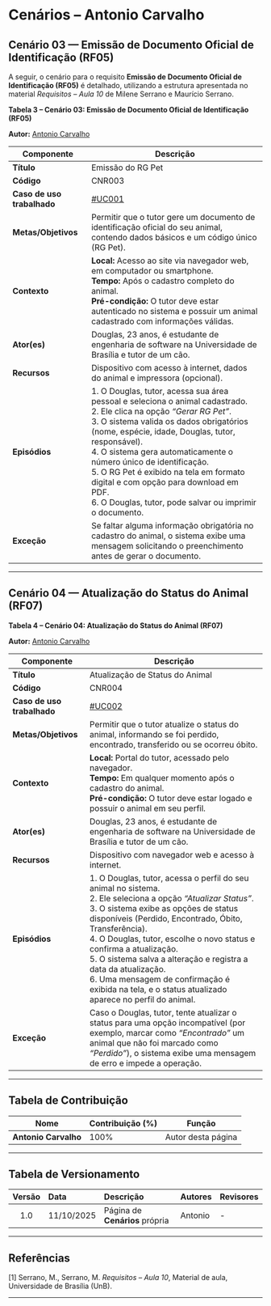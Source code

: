 # Cenários – Antonio Carvalho

## Cenário 03 — Emissão de Documento Oficial de Identificação (RF05)

<a id="cnr003"></a>

A seguir, o cenário para o requisito **Emissão de Documento Oficial de Identificação (RF05)** é detalhado, utilizando a estrutura apresentada no material *Requisitos – Aula 10* de Milene Serrano e Maurício Serrano.  

**Tabela 3 – Cenário 03: Emissão de Documento Oficial de Identificação (RF05)**  

**Autor:** [Antonio Carvalho](https://github.com/antonioscarvalho)

| **Componente** | **Descrição** |
|----------------|----------------|
| **Título** | Emissão do RG Pet |
| **Código** | CNR003 |
| **Caso de uso trabalhado** | [#UC001](...)|
| **Metas/Objetivos** | Permitir que o tutor gere um documento de identificação oficial do seu animal, contendo dados básicos e um código único (RG Pet). |
| **Contexto** | **Local:** Acesso ao site via navegador web, em computador ou smartphone.<br>**Tempo:** Após o cadastro completo do animal.<br>**Pré-condição:** O tutor deve estar autenticado no sistema e possuir um animal cadastrado com informações válidas. |
| **Ator(es)** | Douglas, 23 anos, é estudante de engenharia de software na Universidade de Brasília e tutor de um cão. |
| **Recursos** | Dispositivo com acesso à internet, dados do animal e impressora (opcional). |
| **Episódios** | 1. O Douglas, tutor, acessa sua área pessoal e seleciona o animal cadastrado. <br> 2. Ele clica na opção *“Gerar RG Pet”*. <br> 3. O sistema valida os dados obrigatórios (nome, espécie, idade, Douglas, tutor, responsável). <br> 4. O sistema gera automaticamente o número único de identificação. <br> 5. O RG Pet é exibido na tela em formato digital e com opção para download em PDF. <br> 6. O Douglas, tutor, pode salvar ou imprimir o documento. |
| **Exceção** | Se faltar alguma informação obrigatória no cadastro do animal, o sistema exibe uma mensagem solicitando o preenchimento antes de gerar o documento. |

---

## Cenário 04 — Atualização do Status do Animal (RF07)

<a id="cnr004"></a>

**Tabela 4 – Cenário 04: Atualização do Status do Animal (RF07)**  

**Autor:** [Antonio Carvalho](https://github.com/antonioscarvalho)

| **Componente** | **Descrição** |
|----------------|----------------|
| **Título** | Atualização de Status do Animal |
| **Código** | CNR004 |
| **Caso de uso trabalhado** | [#UC002](...)|
| **Metas/Objetivos** | Permitir que o tutor atualize o status do animal, informando se foi perdido, encontrado, transferido ou se ocorreu óbito. |
| **Contexto** | **Local:** Portal do tutor, acessado pelo navegador.<br>**Tempo:** Em qualquer momento após o cadastro do animal.<br>**Pré-condição:** O tutor deve estar logado e possuir o animal em seu perfil. |
| **Ator(es)** | Douglas, 23 anos, é estudante de engenharia de software na Universidade de Brasília e tutor de um cão. |
| **Recursos** | Dispositivo com navegador web e acesso à internet. |
| **Episódios** | 1. O Douglas, tutor, acessa o perfil do seu animal no sistema. <br> 2. Ele seleciona a opção *“Atualizar Status”*. <br> 3. O sistema exibe as opções de status disponíveis (Perdido, Encontrado, Óbito, Transferência). <br> 4. O Douglas, tutor, escolhe o novo status e confirma a atualização. <br> 5. O sistema salva a alteração e registra a data da atualização. <br> 6. Uma mensagem de confirmação é exibida na tela, e o status atualizado aparece no perfil do animal. |
| **Exceção** | Caso o Douglas, tutor, tente atualizar o status para uma opção incompatível (por exemplo, marcar como *“Encontrado”* um animal que não foi marcado como *“Perdido”*), o sistema exibe uma mensagem de erro e impede a operação. |

---

## Tabela de Contribuição

| Nome | Contribuição (%) | Função |
|------|------------------|--------|
| **Antonio Carvalho** | 100% | Autor desta página |

---

## Tabela de Versionamento

| Versão | Data | Descrição | Autores | Revisores |
|:------:|:-----------|:-------------------------------------------|:--------|:-----------|
| 1.0 | 11/10/2025 | Página de **Cenários** própria | Antonio | - |

---

## Referências  

[1] Serrano, M., Serrano, M. *Requisitos – Aula 10*, Material de aula, Universidade de Brasília (UnB).

---